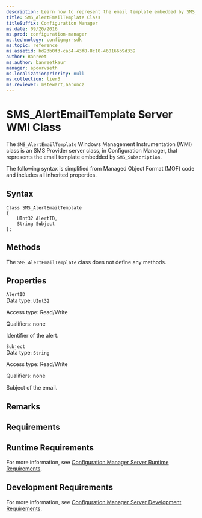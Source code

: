 ```yaml
---
description: Learn how to represent the email template embedded by SMS_Subscription using SMS_AlertEmailTemplate.
title: SMS_AlertEmailTemplate Class
titleSuffix: Configuration Manager
ms.date: 09/20/2016
ms.prod: configuration-manager
ms.technology: configmgr-sdk
ms.topic: reference
ms.assetid: bd23b0f3-ca54-43f8-8c10-460166b9d339
author: Banreet
ms.author: banreetkaur
manager: apoorvseth
ms.localizationpriority: null
ms.collection: tier3
ms.reviewer: mstewart,aaroncz 
---
```

# SMS_AlertEmailTemplate Server WMI Class
The `SMS_AlertEmailTemplate` Windows Management Instrumentation (WMI) class is an SMS Provider server class, in Configuration Manager, that represents the email template embedded by `SMS_Subscription`.  

 The following syntax is simplified from Managed Object Format (MOF) code and includes all inherited properties.  

## Syntax  

```  
Class SMS_AlertEmailTemplate    
{  
    UInt32 AlertID,  
    String Subject  
};  
```  

## Methods  
 The `SMS_AlertEmailTemplate` class does not define any methods.  

## Properties  
 `AlertID`  
 Data type: `UInt32`  

 Access type: Read/Write  

 Qualifiers: none  

 Identifier of the alert.  

 `Subject`  
 Data type: `String`  

 Access type: Read/Write  

 Qualifiers: none  

 Subject of the email.  

## Remarks  

## Requirements  

## Runtime Requirements  
 For more information, see [Configuration Manager Server Runtime Requirements](../../../../../develop/core/reqs/server-runtime-requirements.md).  

## Development Requirements  
 For more information, see [Configuration Manager Server Development Requirements](../../../../../develop/core/reqs/server-development-requirements.md).
